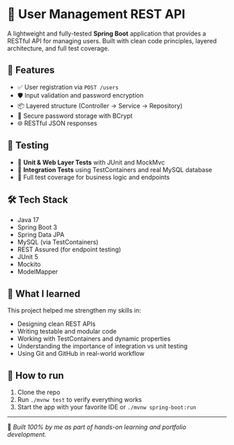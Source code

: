 # 📸 User Management REST API

A lightweight and fully-tested **Spring Boot** application that provides a RESTful API for managing users. Built with clean code principles, layered architecture, and full test coverage.

## 🚀 Features

- ✅ User registration via `POST /users`
- 🛡️ Input validation and password encryption
- 📦 Layered structure (Controller → Service → Repository)
- 🔐 Secure password storage with BCrypt
- 🌐 RESTful JSON responses

## 🧪 Testing

- 🧩 **Unit & Web Layer Tests** with JUnit and MockMvc
- 🧪 **Integration Tests** using TestContainers and real MySQL database
- 🔄 Full test coverage for business logic and endpoints

## 🛠️ Tech Stack

- Java 17
- Spring Boot 3
- Spring Data JPA
- MySQL (via TestContainers)
- REST Assured (for endpoint testing)
- JUnit 5
- Mockito
- ModelMapper

## 🧠 What I learned

This project helped me strengthen my skills in:
- Designing clean REST APIs
- Writing testable and modular code
- Working with TestContainers and dynamic properties
- Understanding the importance of integration vs unit testing
- Using Git and GitHub in real-world workflow

## 📁 How to run

1. Clone the repo
2. Run `./mvnw test` to verify everything works
3. Start the app with your favorite IDE or `./mvnw spring-boot:run`

---

🎯 *Built 100% by me as part of hands-on learning and portfolio development.*

